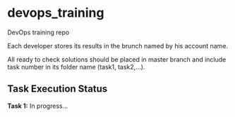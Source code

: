 # devops_training
DevOps training repo

Each developer stores its results in the brunch named by his account name.

All ready to check solutions should be placed in master branch and include task number in its folder name (task1, task2,...).

## Task Execution Status

**Task 1:** In progress...
